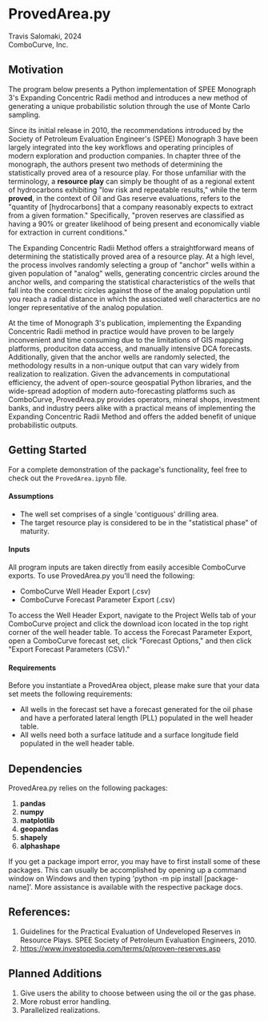 # <b>ProvedArea.py</b>
Travis Salomaki, 2024<br>
ComboCurve, Inc.

## <b>Motivation</b>
The program below presents a Python implementation of SPEE Monograph 3's Expanding Concentric Radii method and introduces a new method of generating a unique probabilistic solution through the use of Monte Carlo sampling.

Since its initial release in 2010, the recommendations introduced by the Society of Petroleum Evaluation Engineer's (SPEE) Monograph 3 have been largely integrated into the key workflows and operating principles of modern exploration and production companies. In chapter three of the monograph, the authors present two methods of determining the statistically proved area of a resource play. For those unfamiliar with the terminology, a <b>resource play</b> can simply be thought of as a regional extent of hydrocarbons exhibiting "low risk and repeatable results," while the term <b>proved</b>, in the context of Oil and Gas reserve evaluations, refers to the "quantity of [hydrocarbons] that a company reasonably expects to extract from a given formation." Specifically, "proven reserves are classified as having a 90% or greater likelihood of being present and economically viable for extraction in current conditions."

The Expanding Concentric Radii Method offers a straightforward means of determining the statistically proved area of a resource play. At a high level, the process involves randomly selecting a group of "anchor" wells within a given population of "analog" wells, generating concentric circles around the anchor wells, and comparing the statistical characteristics of the wells that fall into the concentric circles against those of the analog population until you reach a radial distance in which the associated well charactertics are no longer representative of the analog population. 

At the time of Monograph 3's publication, implementing the Expanding Concentric Radii method in practice would have proven to be largely inconvenient and time consuming due to the limitations of GIS mapping platforms, produciton data access, and manually intensive DCA forecasts. Additionally, given that the anchor wells are randomly selected, the methodology results in a non-unique output that can vary widely from realization to realization. Given the advancements in computational efficiency, the advent of open-source geospatial Python libraries, and the wide-spread adoption of modern auto-forecasting platforms such as ComboCurve, ProvedArea.py provides operators, mineral shops, investment banks, and industry peers alike with a practical means of implementing the Expanding Concentric Radii Method and offers the added benefit of unique probabilistic outputs. 


## <b>Getting Started</b>

For a complete demonstration of the package's functionality, feel free to check out the `ProvedArea.ipynb` file.

#### **Assumptions**
* The well set comprises of a single 'contiguous' drilling area.
* The target resource play is considered to be in the "statistical phase" of maturity. 

#### **Inputs**

All program inputs are taken directly from easily accesible ComboCurve exports. To use ProvedArea.py you'll need the following:
* ComboCurve Well Header Export (.csv)
* ComboCurve Forecast Parameter Export (.csv)

To access the Well Header Export, navigate to the Project Wells tab of your ComboCurve project and click the download icon located in the top right corner of the well header table. To access the Forecast Parameter Export, open a ComboCurve forecast set, click "Forecast Options," and then click "Export Forecast Parameters (CSV)."

#### **Requirements**

Before you instantiate a ProvedArea object, please make sure that your data set meets the following requirements:
* All wells in the forecast set have a forecast generated for the oil phase and have a perforated lateral length (PLL) populated in the well header table. 
* All wells need both a surface latitude and a surface longitude field populated in the well header table. 


## <b>Dependencies</b>

ProvedArea.py relies on the following packages:

1. <b>pandas</b>
1. <b>numpy</b>
1. <b>matplotlib</b>
1. <b>geopandas</b>
1. <b>shapely</b>
1. <b>alphashape</b>

If you get a package import error, you may have to first install some of these packages. This can usually be accomplished by opening up a command window on Windows and then typing 'python -m pip install [package-name]'. More assistance is available with the respective package docs.

## References:
1. Guidelines for the Practical Evaluation of Undeveloped Reserves in Resource Plays. SPEE Society of Petroleum Evaluation Engineers, 2010. 
2. https://www.investopedia.com/terms/p/proven-reserves.asp

## Planned Additions
1. Give users the ability to choose between using the oil or the gas phase. 
2. More robust error handling.
3. Parallelized realizations. 
